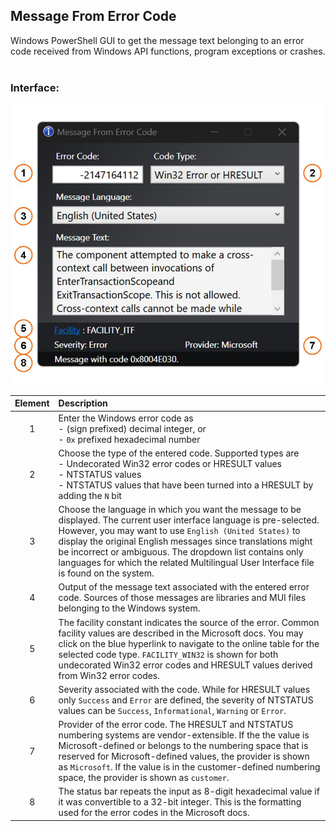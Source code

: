## **Message From Error Code**  

Windows PowerShell GUI to get the message text belonging to an error code received from Windows API functions, program exceptions or crashes.  
<br>

### **Interface:**  

![Graphical User Interface](./MsgFromErrCode.jpg)  

| **Element** | **Description** |
| :---: | :--- |
| 1 | Enter the Windows error code as<br>- (sign prefixed) decimal integer, or<br>- `0x` prefixed hexadecimal number |
| 2 | Choose the type of the entered code. Supported types are<br>- Undecorated Win32 error codes or HRESULT values<br>- NTSTATUS values<br>- NTSTATUS values that have been turned into a HRESULT by adding the `N` bit|
| 3 | Choose the language in which you want the message to be displayed. The current user interface language is pre-selected. However, you may want to use `English (United States)` to display the original English messages since translations might be incorrect or ambiguous. The dropdown list contains only languages for which the related Multilingual User Interface file is found on the system. |
| 4 | Output of the message text associated with the entered error code. Sources of those messages are libraries and MUI files belonging to the Windows system. |
| 5 | The facility constant indicates the source of the error. Common facility values are described in the Microsoft docs. You may click on the blue hyperlink to navigate to the online table for the selected code type. `FACILITY_WIN32` is shown for both undecorated Win32 error codes and HRESULT values derived from Win32 error codes. |
| 6 | Severity associated with the code. While for HRESULT values only `Success` and `Error` are defined, the severity of NTSTATUS values can be `Success`, `Informational`, `Warning` or `Error`. |
| 7 | Provider of the error code. The HRESULT and NTSTATUS numbering systems are vendor-extensible. If the the value is Microsoft-defined or belongs to the numbering space that is reserved for Microsoft-defined values, the provider is shown as `Microsoft`. If the value is in the customer-defined numbering space, the provider is shown as `customer`. |
| 8 | The status bar repeats the input as 8-digit hexadecimal value if it was convertible to a 32-bit integer. This is the formatting used for the error codes in the Microsoft docs. |

<br>
